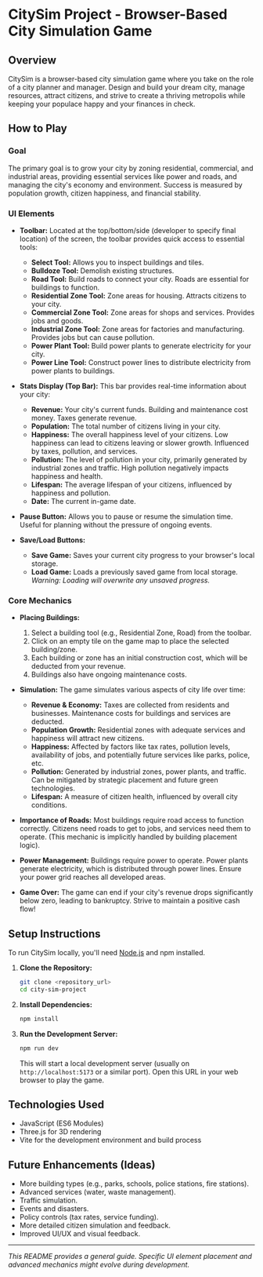 # CitySim Project - Browser-Based City Simulation Game

## Overview
CitySim is a browser-based city simulation game where you take on the role of a city planner and manager. Design and build your dream city, manage resources, attract citizens, and strive to create a thriving metropolis while keeping your populace happy and your finances in check.

## How to Play

### Goal
The primary goal is to grow your city by zoning residential, commercial, and industrial areas, providing essential services like power and roads, and managing the city's economy and environment. Success is measured by population growth, citizen happiness, and financial stability.

### UI Elements

*   **Toolbar:** Located at the top/bottom/side (developer to specify final location) of the screen, the toolbar provides quick access to essential tools:
    *   **Select Tool:** Allows you to inspect buildings and tiles.
    *   **Bulldoze Tool:** Demolish existing structures.
    *   **Road Tool:** Build roads to connect your city. Roads are essential for buildings to function.
    *   **Residential Zone Tool:** Zone areas for housing. Attracts citizens to your city.
    *   **Commercial Zone Tool:** Zone areas for shops and services. Provides jobs and goods.
    *   **Industrial Zone Tool:** Zone areas for factories and manufacturing. Provides jobs but can cause pollution.
    *   **Power Plant Tool:** Build power plants to generate electricity for your city.
    *   **Power Line Tool:** Construct power lines to distribute electricity from power plants to buildings.

*   **Stats Display (Top Bar):** This bar provides real-time information about your city:
    *   **Revenue:** Your city's current funds. Building and maintenance cost money. Taxes generate revenue.
    *   **Population:** The total number of citizens living in your city.
    *   **Happiness:** The overall happiness level of your citizens. Low happiness can lead to citizens leaving or slower growth. Influenced by taxes, pollution, and services.
    *   **Pollution:** The level of pollution in your city, primarily generated by industrial zones and traffic. High pollution negatively impacts happiness and health.
    *   **Lifespan:** The average lifespan of your citizens, influenced by happiness and pollution.
    *   **Date:** The current in-game date.

*   **Pause Button:** Allows you to pause or resume the simulation time. Useful for planning without the pressure of ongoing events.

*   **Save/Load Buttons:**
    *   **Save Game:** Saves your current city progress to your browser's local storage.
    *   **Load Game:** Loads a previously saved game from local storage. *Warning: Loading will overwrite any unsaved progress.*

### Core Mechanics

*   **Placing Buildings:**
    1.  Select a building tool (e.g., Residential Zone, Road) from the toolbar.
    2.  Click on an empty tile on the game map to place the selected building/zone.
    3.  Each building or zone has an initial construction cost, which will be deducted from your revenue.
    4.  Buildings also have ongoing maintenance costs.

*   **Simulation:** The game simulates various aspects of city life over time:
    *   **Revenue & Economy:** Taxes are collected from residents and businesses. Maintenance costs for buildings and services are deducted.
    *   **Population Growth:** Residential zones with adequate services and happiness will attract new citizens.
    *   **Happiness:** Affected by factors like tax rates, pollution levels, availability of jobs, and potentially future services like parks, police, etc.
    *   **Pollution:** Generated by industrial zones, power plants, and traffic. Can be mitigated by strategic placement and future green technologies.
    *   **Lifespan:** A measure of citizen health, influenced by overall city conditions.

*   **Importance of Roads:** Most buildings require road access to function correctly. Citizens need roads to get to jobs, and services need them to operate. (This mechanic is implicitly handled by building placement logic).

*   **Power Management:** Buildings require power to operate. Power plants generate electricity, which is distributed through power lines. Ensure your power grid reaches all developed areas.

*   **Game Over:** The game can end if your city's revenue drops significantly below zero, leading to bankruptcy. Strive to maintain a positive cash flow!

## Setup Instructions

To run CitySim locally, you'll need [Node.js](https://nodejs.org/) and npm installed.

1.  **Clone the Repository:**
    ```bash
    git clone <repository_url>
    cd city-sim-project
    ```

2.  **Install Dependencies:**
    ```bash
    npm install
    ```

3.  **Run the Development Server:**
    ```bash
    npm run dev
    ```
    This will start a local development server (usually on `http://localhost:5173` or a similar port). Open this URL in your web browser to play the game.

## Technologies Used
*   JavaScript (ES6 Modules)
*   Three.js for 3D rendering
*   Vite for the development environment and build process

## Future Enhancements (Ideas)
*   More building types (e.g., parks, schools, police stations, fire stations).
*   Advanced services (water, waste management).
*   Traffic simulation.
*   Events and disasters.
*   Policy controls (tax rates, service funding).
*   More detailed citizen simulation and feedback.
*   Improved UI/UX and visual feedback.
---
*This README provides a general guide. Specific UI element placement and advanced mechanics might evolve during development.*
